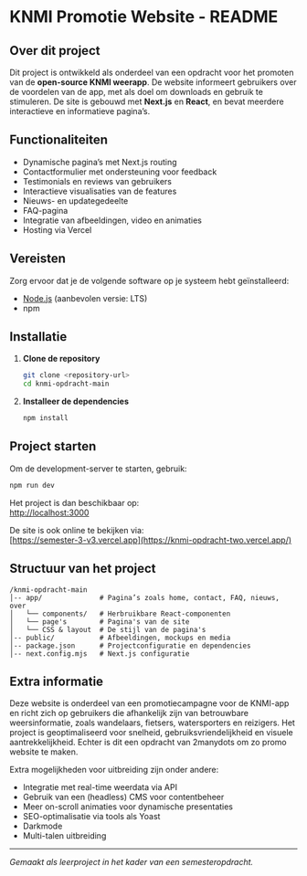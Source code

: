 # KNMI Promotie Website - README

## Over dit project

Dit project is ontwikkeld als onderdeel van een opdracht voor het promoten van de **open-source KNMI weerapp**. De website informeert gebruikers over de voordelen van de app, met als doel om downloads en gebruik te stimuleren. De site is gebouwd met **Next.js** en **React**, en bevat meerdere interactieve en informatieve pagina’s.

## Functionaliteiten

- Dynamische pagina’s met Next.js routing  
- Contactformulier met ondersteuning voor feedback  
- Testimonials en reviews van gebruikers  
- Interactieve visualisaties van de features  
- Nieuws- en updategedeelte  
- FAQ-pagina  
- Integratie van afbeeldingen, video en animaties  
- Hosting via Vercel  

## Vereisten

Zorg ervoor dat je de volgende software op je systeem hebt geïnstalleerd:

- [Node.js](https://nodejs.org/) (aanbevolen versie: LTS)  
- npm

## Installatie

1. **Clone de repository**

   ```sh
   git clone <repository-url>
   cd knmi-opdracht-main
   ```

2. **Installeer de dependencies**

   ```sh
   npm install
   ```

## Project starten

Om de development-server te starten, gebruik:

```sh
npm run dev
```

Het project is dan beschikbaar op:  
[http://localhost:3000](http://localhost:3000)

De site is ook online te bekijken via:  
[https://semester-3-v3.vercel.app](https://knmi-opdracht-two.vercel.app/)

## Structuur van het project

```
/knmi-opdracht-main
│-- app/              # Pagina’s zoals home, contact, FAQ, nieuws, over
│   └── components/   # Herbruikbare React-componenten
│   └── page's        # Pagina's van de site
│   └── CSS & layout  # De stijl van de pagina's
│-- public/           # Afbeeldingen, mockups en media
│-- package.json      # Projectconfiguratie en dependencies
│-- next.config.mjs   # Next.js configuratie
```

## Extra informatie

Deze website is onderdeel van een promotiecampagne voor de KNMI-app en richt zich op gebruikers die afhankelijk zijn van betrouwbare weersinformatie, zoals wandelaars, fietsers, watersporters en reizigers. Het project is geoptimaliseerd voor snelheid, gebruiksvriendelijkheid en visuele aantrekkelijkheid. Echter is dit een opdracht van 2manydots om zo promo website te maken.

Extra mogelijkheden voor uitbreiding zijn onder andere:

- Integratie met real-time weerdata via API
- Gebruik van een (headless) CMS voor contentbeheer
- Meer on-scroll animaties voor dynamische presentaties
- SEO-optimalisatie via tools als Yoast
- Darkmode
- Multi-talen uitbreiding

---

*Gemaakt als leerproject in het kader van een semesteropdracht.*
